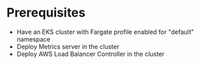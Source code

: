# Prerequisites
- Have an EKS cluster with Fargate profile enabled for "default" namespace
- Deploy Metrics server in the cluster
- Deploy AWS Load Balancer Controller in the cluster
